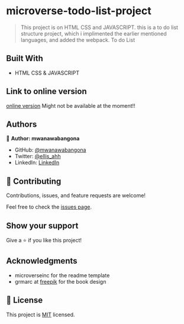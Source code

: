 # microverse-todo-list-project

> This project is on HTML CSS and JAVASCRIPT. this is a to do list structure project, which i implimented the earlier mentioned languages, and added the webpack.
To do List    

## Built With

- HTML CSS & JAVASCRIPT

## Link to online version
[online version](https://mwanawabangona.github.io/To-do-list/) Might not be available at the moment!!

## Authors

👤 **Author: mwanawabangona**

- GitHub: [@mwanawabangona](https://github.com/mwanawabangona)
- Twitter: [@ellis_ahh](https://twitter.com/Ellis_ahh)
- LinkedIn: [LinkedIn](https://linkedin.com/in)

## 🤝 Contributing

Contributions, issues, and feature requests are welcome!

Feel free to check the [issues page](../../issues/).

## Show your support

Give a ⭐️ if you like this project!

## Acknowledgments
- microverseinc for the readme template
- grmarc at [freepik](http://www.freepik.com) for the book design
## 📝 License

This project is [MIT](./MIT.md) licensed.
